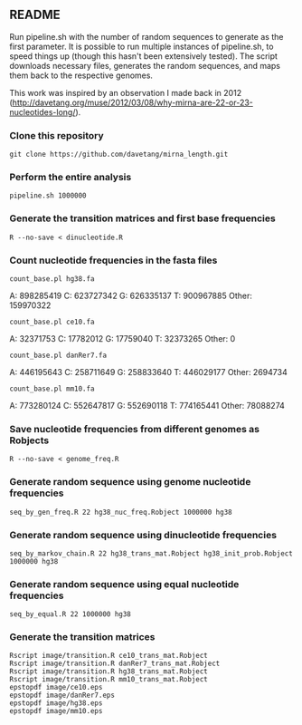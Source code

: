 README
-----------------------------

Run pipeline.sh with the number of random sequences to generate as the first parameter. It is possible to run multiple instances of pipeline.sh, to speed things up (though this hasn't been extensively tested). The script downloads necessary files, generates the random sequences, and maps them back to the respective genomes.

This work was inspired by an observation I made back in 2012 (http://davetang.org/muse/2012/03/08/why-mirna-are-22-or-23-nucleotides-long/).

### Clone this repository

`git clone https://github.com/davetang/mirna_length.git`

### Perform the entire analysis

`pipeline.sh 1000000`

### Generate the transition matrices and first base frequencies

`R --no-save < dinucleotide.R`

### Count nucleotide frequencies in the fasta files

`count_base.pl hg38.fa`

A: 898285419
C: 623727342
G: 626335137
T: 900967885
Other: 159970322

`count_base.pl ce10.fa`

A: 32371753
C: 17782012
G: 17759040
T: 32373265
Other: 0

`count_base.pl danRer7.fa`

A: 446195643
C: 258711649
G: 258833640
T: 446029177
Other: 2694734

`count_base.pl mm10.fa`

A: 773280124
C: 552647817
G: 552690118
T: 774165441
Other: 78088274

### Save nucleotide frequencies from different genomes as Robjects

`R --no-save < genome_freq.R`

### Generate random sequence using genome nucleotide frequencies

`seq_by_gen_freq.R 22 hg38_nuc_freq.Robject 1000000 hg38`

### Generate random sequence using dinucleotide frequencies

`seq_by_markov_chain.R 22 hg38_trans_mat.Robject hg38_init_prob.Robject 1000000 hg38`

### Generate random sequence using equal nucleotide frequencies

`seq_by_equal.R 22 1000000 hg38`

### Generate the transition matrices

`Rscript image/transition.R ce10_trans_mat.Robject`<br />
`Rscript image/transition.R danRer7_trans_mat.Robject`<br />
`Rscript image/transition.R hg38_trans_mat.Robject`<br />
`Rscript image/transition.R mm10_trans_mat.Robject`<br />
`epstopdf image/ce10.eps`<br />
`epstopdf image/danRer7.eps`<br />
`epstopdf image/hg38.eps`<br />
`epstopdf image/mm10.eps`
